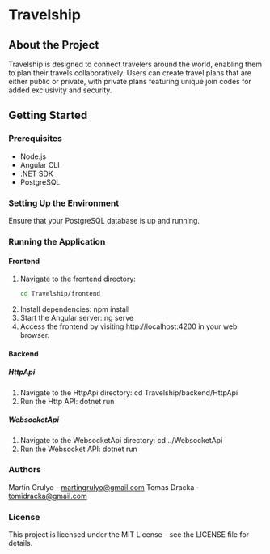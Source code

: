 # Travelship

## About the Project
Travelship is designed to connect travelers around the world, enabling them to plan their travels collaboratively. Users can create travel plans that are either public or private, with private plans featuring unique join codes for added exclusivity and security.

## Getting Started

### Prerequisites
- Node.js
- Angular CLI
- .NET SDK
- PostgreSQL

### Setting Up the Environment
Ensure that your PostgreSQL database is up and running.

### Running the Application

#### Frontend
1. Navigate to the frontend directory:
   ```bash
   cd Travelship/frontend
2. Install dependencies:
   npm install
3. Start the Angular server:
   ng serve
4. Access the frontend by visiting http://localhost:4200 in your web browser.

#### Backend

##### HttpApi
1. Navigate to the HttpApi directory:
   cd Travelship/backend/HttpApi
2. Run the Http API:
   dotnet run

##### WebsocketApi
1. Navigate to the WebsocketApi directory:
   cd ../WebsocketApi
2. Run the Websocket API:
   dotnet run

### Authors
Martin Grulyo - martingrulyo@gmail.com
Tomas Dracka - tomidracka@gmail.com

### License
This project is licensed under the MIT License - see the LICENSE file for details.
